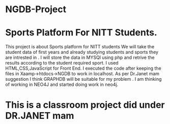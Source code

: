 # NGDB-Project
# Sports Platform For NITT Students.
This project is about Sports platform for NITT students
We will take the student data of first years and already studying students and sports they are intrested in .
I will store the data in MYSQl using php and retrive the results according to the student required sport.
I used HTML,CSS,JavaScript for Front End.
I executed the code after keeping the files in Xaamp->htdocs->NGDB to work in localhost.
As per Dr.Janet mam suggestion I think GRAPHDB will be suitable for my problem .
I am thinking of working in NEO4J and started doing work in neo4j.
# This is a classroom project did under DR.JANET mam

